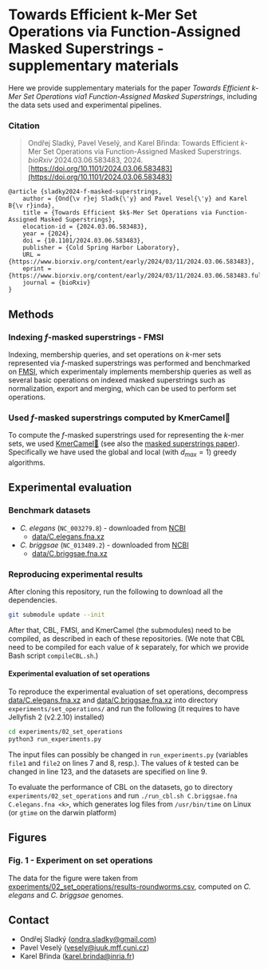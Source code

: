 # Towards Efficient k-Mer Set Operations via Function-Assigned Masked Superstrings - supplementary materials

Here we provide supplementary materials for the paper *Towards Efficient k-Mer Set Operations via1
Function-Assigned Masked Superstrings*, including the data sets used and experimental pipelines.

### Citation

> Ondřej Sladký, Pavel Veselý, and Karel Břinda: Towards Efficient *k*-Mer Set Operations via Function-Assigned Masked Superstrings.
> *bioRxiv* 2024.03.06.583483, 2024. [https://doi.org/10.1101/2024.03.06.583483](https://doi.org/10.1101/2024.03.06.583483)

```
@article {sladky2024-f-masked-superstrings,
	author = {Ond{\v r}ej Sladk{\'y} and Pavel Vesel{\'y} and Karel B{\v r}inda},
	title = {Towards Efficient $k$-Mer Set Operations via Function-Assigned Masked Superstrings},
	elocation-id = {2024.03.06.583483},
	year = {2024},
	doi = {10.1101/2024.03.06.583483},
	publisher = {Cold Spring Harbor Laboratory},
	URL = {https://www.biorxiv.org/content/early/2024/03/11/2024.03.06.583483},
	eprint = {https://www.biorxiv.org/content/early/2024/03/11/2024.03.06.583483.full.pdf},
	journal = {bioRxiv}
}

```

## Methods

### Indexing $f$-masked superstrings - FMSI

Indexing, membership queries, and set operations on $k$-mer sets represented via $f$-masked superstrings
was performed and benchmarked on [FMSI](https://github.com/OndrejSladky/fmsi),
which experimentaly implements membership queries as well as several basic operations on indexed
masked superstrings such as normalization, export and merging, which can be used to perform set operations.

### Used $f$-masked superstrings computed by KmerCamel🐫
To compute the $f$-masked superstrings used for representing the $k$-mer sets, we used [KmerCamel🐫](tps://github.com/OndrejSladky/kmercamel)  (see also the [masked superstrings paper](https://doi.org/10.1101/2023.02.01.526717)).
Specifically we have used the global and local (with $d_{max}=1$) greedy algorithms.

## Experimental evaluation

### Benchmark datasets

* *C. elegans* (`NC_003279.8`) - downloaded from [NCBI](https://www.ncbi.nlm.nih.gov)
  - [data/C.elegans.fna.xz](data/C.elegans.fna.xz)
* *C. briggsae* (`NC_013489.2`) - downloaded from [NCBI](https://www.ncbi.nlm.nih.gov)
  - [data/C.briggsae.fna.xz](data/C.briggsae.fna.xz)



### Reproducing experimental results

After cloning this repository, run the following to download all the dependencies.

```bash 
git submodule update --init
```
After that, CBL, FMSI, and KmerCamel (the submodules) need to be compiled, as described in each of these repositories.
(We note that CBL need to be compiled for each value of *k* separately, for which we provide Bash script `compileCBL.sh`.)

#### Experimental evaluation of set operations

To reproduce the experimental evaluation of set operations, 
decompress [data/C.elegans.fna.xz](data/C.elegans.fna.xz) and [data/C.briggsae.fna.xz](data/C.briggsae.fna.xz) into directory `experiments/set_operations/`
and run the following (it requires to have Jellyfish 2 (v2.2.10) installed)

```bash
cd experiments/02_set_operations
python3 run_experiments.py
```

The input files can possibly be changed in `run_experiments.py` (variables `file1` and `file2` on lines 7 and 8, resp.). The values of *k* tested can be changed in line 123, and the datasets are specified on line 9.

To evaluate the performance of CBL on the datasets, go to directory `experiments/02_set_operations` and run `./run_cbl.sh C.briggsae.fna C.elegans.fna <k>`, which generates log files from `/usr/bin/time` on Linux (or `gtime` on the darwin platform)

## Figures

### Fig. 1 - Experiment on set operations

The data for the figure were taken from [experiments/02_set_operations/results-roundworms.csv](experiments/02_set_operations/results-roundworms.csv), computed on *C. elegans* and *C. briggsae* genomes.

## Contact

* Ondřej Sladký (ondra.sladky@gmail.com)
* Pavel Veselý (vesely@iuuk.mff.cuni.cz)
* Karel Břinda (karel.brinda@inria.fr)
